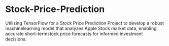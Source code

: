 # Stock-Price-Prediction
Utilizing TensorFlow for a Stock Price Prediction Project to develop a robust machinelearning model that analyzes Apple Stock market data, enabling accurate short-termstock price forecasts for informed investment decisions.
